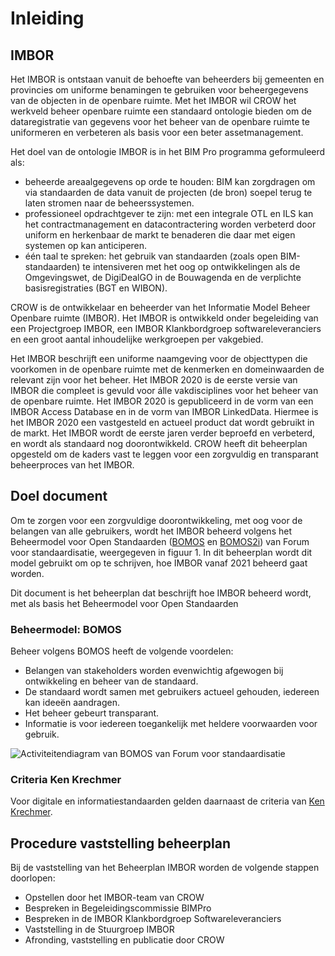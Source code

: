 # Inleiding


## IMBOR
Het IMBOR is ontstaan vanuit de behoefte van beheerders bij gemeenten en provincies om uniforme benamingen te gebruiken voor beheergegevens van de objecten in de openbare ruimte. Met het IMBOR wil CROW het werkveld beheer openbare ruimte een standaard ontologie bieden om de dataregistratie van gegevens voor het beheer van de openbare ruimte te uniformeren en verbeteren als basis voor een beter assetmanagement.

Het doel van de ontologie IMBOR is in het BIM Pro programma geformuleerd als:
*	beheerde areaalgegevens op orde te houden: BIM kan zorgdragen om via standaarden de data vanuit de projecten (de bron) soepel terug te laten stromen naar de beheerssystemen. 
*	professioneel opdrachtgever te zijn: met een integrale OTL en ILS  kan het contractmanagement en datacontractering worden verbeterd door uniform en herkenbaar de markt te benaderen die daar met eigen systemen op kan anticiperen. 
*	één taal te spreken: het gebruik van standaarden (zoals open BIM-standaarden) te intensiveren met het oog op ontwikkelingen als de Omgevingswet, de DigiDealGO in de Bouwagenda en de verplichte basisregistraties (BGT en WIBON). 

CROW is de ontwikkelaar en beheerder van het Informatie Model Beheer Openbare ruimte (IMBOR). Het IMBOR is ontwikkeld onder begeleiding van een Projectgroep IMBOR, een IMBOR Klankbordgroep softwareleveranciers en een groot aantal inhoudelijke werkgroepen per vakgebied. 


Het IMBOR beschrijft een uniforme naamgeving voor de objecttypen die voorkomen in de openbare ruimte met de kenmerken en domeinwaarden de relevant zijn voor het beheer. Het IMBOR 2020 is de eerste versie van IMBOR die compleet is gevuld voor álle vakdisciplines voor het beheer van de openbare ruimte. Het IMBOR 2020 is gepubliceerd in de vorm van een IMBOR Access Database en in de vorm van IMBOR LinkedData. Hiermee is het IMBOR 2020 een vastgesteld en actueel product dat wordt gebruikt in de markt. 
Het IMBOR wordt de eerste jaren verder beproefd en verbeterd, en wordt als standaard nog doorontwikkeld. 
CROW heeft dit beheerplan opgesteld om de kaders vast te leggen voor een zorgvuldig en transparant beheerproces van het IMBOR. 




## Doel document
Om te zorgen voor een zorgvuldige doorontwikkeling, met oog voor de belangen van alle gebruikers, wordt het IMBOR beheerd volgens het Beheermodel voor Open Standaarden ([BOMOS](https://www.forumstandaardisatie.nl/sites/bfs/files/proceedings/FS22-10-04%204b%20BOMOS.pdf) en [BOMOS2i](https://www.geonovum.nl/uploads/documents/BOMOS2i.pdf)) van Forum voor standaardisatie, weergegeven in figuur 1. In dit beheerplan wordt dit model gebruikt om op te schrijven, hoe IMBOR vanaf 2021 beheerd gaat worden. 

Dit document is het beheerplan dat beschrijft hoe IMBOR beheerd wordt, met als basis het Beheermodel voor Open Standaarden 


### Beheermodel: BOMOS
Beheer volgens BOMOS heeft de volgende voordelen:
*	Belangen van stakeholders worden evenwichtig afgewogen bij ontwikkeling en beheer van de standaard.
*	De standaard wordt samen met gebruikers actueel gehouden, iedereen kan ideeën aandragen.
*	Het beheer gebeurt transparant.
*	Informatie is voor iedereen toegankelijk met heldere voorwaarden voor gebruik.

![Activiteitendiagram van BOMOS van Forum voor standaardisatie](./hoofdstukken/media/bomos.PNG "Activiteitendiagram van Beheermodel voor Open Standaarden (BOMOS) van Forum voor standaardisatie")

### Criteria Ken Krechmer
Voor digitale en informatiestandaarden gelden daarnaast de criteria van [Ken Krechmer](https://www.csrstds.com/OpnStdsCallforAction.pdf). 

## Procedure vaststelling beheerplan
Bij de vaststelling van het Beheerplan IMBOR worden de volgende stappen doorlopen:
* Opstellen door het IMBOR-team van CROW
* Bespreken in Begeleidingscommissie BIMPro
* Bespreken in de IMBOR Klankbordgroep Softwareleveranciers
* Vaststelling in de Stuurgroep IMBOR
* Afronding, vaststelling en publicatie door CROW




